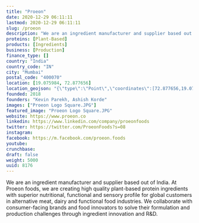 ```yaml
---
title: "Proeon"
date: 2020-12-29 06:11:11
lastmod: 2020-12-29 06:11:11
slug: /proeon
description: "We are an ingredient manufacturer and supplier based out of India. At Proeon foods, we are creating high quality plant-based protein ingredients with superior nutritional, functional and sensory profile for global customers in alternative meat, dairy and functional food industries. We collaborate with consumer-facing brands and food innovators to solve their formulation and production challenges through ingredient innovation and R&D."
proteins: [Plant-Based]
products: [Ingredients]
business: [Production]
finance_type: []
country: "India"
country_code: "IN"
city: "Mumbai"
postal_code: "400070"
location: [19.075984, 72.877656]
location_geojson: "{\"type\":\"Point\",\"coordinates\":[72.877656,19.075984]}"
founded: 2018
founders: "Kevin Parekh, Ashish Korde"
images: ["Proeon Logo Square.JPG"]
featured_image: "Proeon Logo Square.JPG"
website: https://www.proeon.co
linkedin: https://www.linkedin.com/company/proeonfoods
twitter: https://twitter.com/ProeonFoods?s=08
instagram: 
facebook: https://m.facebook.com/proeon.foods
youtube: 
crunchbase: 
draft: false
weight: 5000
uuid: 8176
---
```

We are an ingredient manufacturer and supplier based out of India. At Proeon foods, we are creating high quality plant-based protein ingredients with superior nutritional, functional and sensory profile for global customers in alternative meat, dairy and functional food industries. We collaborate with consumer-facing brands and food innovators to solve their formulation and production challenges through ingredient innovation and R&D.
